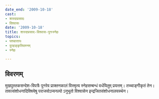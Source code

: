 ```yaml
---
date_end: '2009-10-18'
cast:
- शारदाप्रसादः
- विश्वासः
date: '2009-10-18'
title: शारदाप्रसाद-विश्वास-पुनःस्नेहः
topics:
- पश्चात्तापः
- दुरहङ्कृतिदमनम्
- स्नेहः

---
```


## विवरणम्
मुखपुस्तकसन्देश-विपत्रैः पुनरेव प्राक्तनकालं विस्मृत्य स्नेहसम्बन्धं वर्धयितुम् प्रयत्तम्। तच्चाङ्गीकृतं तेन। तावत्संशोधनादिविषयेषु पराजयोऽप्यनल्पो ऽनुभूतो विश्वासेन इन्द्रजितसंशोधनालयस्थेन।

